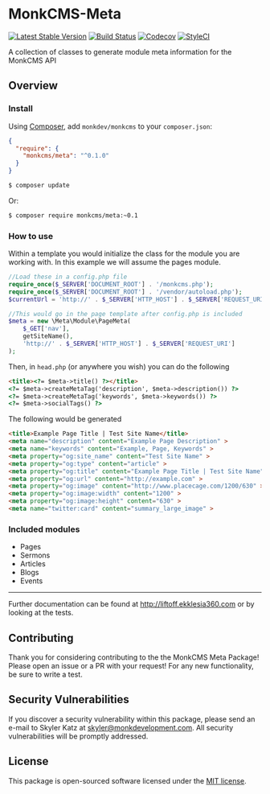 # MonkCMS-Meta
[![Latest Stable Version](https://img.shields.io/packagist/v/monkcms/meta.svg?style=flat-square)](https://packagist.org/packages/monkcms/meta)
[![Build Status](https://img.shields.io/travis/skylerkatz/monkcms-meta/master.svg?style=flat=square)](https://travis-ci.org/skylerkatz/monkcms-meta)
[![Codecov](https://img.shields.io/codecov/c/github/skylerkatz/monkcms-meta.svg?style=flat-square)](https://codecov.io/gh/skylerkatz/monkcms-meta)
[![StyleCI](https://styleci.io/repos/80335341/shield?branch=master)](https://styleci.io/repos/80335341)

A collection of classes to generate module meta information for the MonkCMS API

Overview
--------

### Install

Using [Composer](http://getcomposer.org), add `monkdev/monkcms` to your
`composer.json`:

```json
{
  "require": {
    "monkcms/meta": "^0.1.0"
  }
}
```

```bash
$ composer update
```

Or:

```bash
$ composer require monkcms/meta:~0.1
```

### How to use

Within a template you would initialize the class for the module you are working with.  In this example we will assume the pages module.

```php
//Load these in a config.php file
require_once($_SERVER['DOCUMENT_ROOT'] . '/monkcms.php');
require_once($_SERVER['DOCUMENT_ROOT'] . '/vendor/autoload.php');
$currentUrl = 'http://' . $_SERVER['HTTP_HOST'] . $_SERVER['REQUEST_URI'];

//This would go in the page template after config.php is included
$meta = new \Meta\Module\PageMeta(
    $_GET['nav'],
    getSiteName(),
    'http://' . $_SERVER['HTTP_HOST'] . $_SERVER['REQUEST_URI']
);
```

Then, in `head.php` (or anywhere you wish) you can do the following
```html
<title><?= $meta->title() ?></title>
<?= $meta->createMetaTag('description', $meta->description()) ?>
<?= $meta->createMetaTag('keywords', $meta->keywords()) ?>
<?= $meta->socialTags() ?>
```

The following would be generated
```html
<title>Example Page Title | Test Site Name</title>
<meta name="description" content="Example Page Description" >
<meta name="keywords" content="Example, Page, Keywords" >
<meta property="og:site_name" content="Test Site Name" >
<meta property="og:type" content="article" >
<meta property="og:title" content="Example Page Title | Test Site Name" >
<meta property="og:url" content="http://example.com" >
<meta property="og:image" content="http://www.placecage.com/1200/630" >
<meta property="og:image:width" content="1200" >
<meta property="og:image:height" content="630" >
<meta name="twitter:card" content="summary_large_image" >
```

### Included modules
- Pages
- Sermons
- Articles
- Blogs
- Events

---
Further documentation can be found at http://liftoff.ekklesia360.com or by looking at the tests.

## Contributing

Thank you for considering contributing to the the MonkCMS Meta Package! Please open an issue or a PR with your request!  For any new functionality, be sure to write a test.

## Security Vulnerabilities

If you discover a security vulnerability within this package, please send an e-mail to Skyler Katz at skyler@monkdevelopment.com. All security vulnerabilities will be promptly addressed.

## License

This package is open-sourced software licensed under the [MIT license](https://github.com/skylerkatz/monkcms-meta/blob/master/LICENSE).
